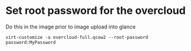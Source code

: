 # Set root password for the overcloud

Do this in the image prior to image upload into glance
```
virt-customize -a overcloud-full.qcow2 --root-password password:MyPassword
```
